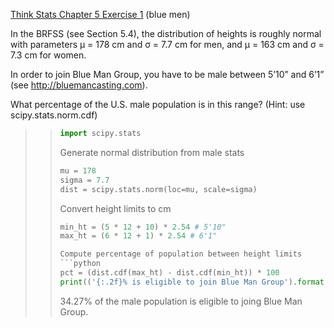 [Think Stats Chapter 5 Exercise 1](http://greenteapress.com/thinkstats2/html/thinkstats2006.html#toc50) (blue men)

In the BRFSS (see Section 5.4), the distribution of heights is roughly normal with parameters µ = 178 cm and σ = 7.7 cm for men, and µ = 163 cm and σ = 7.3 cm for women.

In order to join Blue Man Group, you have to be male between 5’10” and 6’1” (see http://bluemancasting.com). 

What percentage of the U.S. male population is in this range? (Hint: use scipy.stats.norm.cdf)

>> ```python
>> import scipy.stats
>> ```
>>
>> Generate normal distribution from male stats
>> ```python
>> mu = 178
>> sigma = 7.7
>> dist = scipy.stats.norm(loc=mu, scale=sigma)
>> ```
>>
>> Convert height limits to cm
>> ```python
>> min_ht = (5 * 12 + 10) * 2.54 # 5'10"
>> max_ht = (6 * 12 + 1) * 2.54 # 6'1"
>> 
>> Compute percentage of population between height limits
>> ```python
>> pct = (dist.cdf(max_ht) - dist.cdf(min_ht)) * 100
>> print(('{:.2f}% is eligible to join Blue Man Group').format(pct))
>> ```
>> 34.27% of the male population is eligible to joing Blue Man Group.
